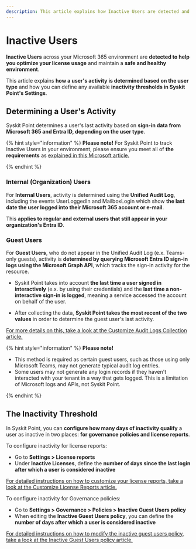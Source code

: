 ```yaml
---
description: This article explains how Inactive Users are detected and defined within Syskit Point.
---
```


# Inactive Users

**Inactive Users** across your Microsoft 365 environment are **detected to help you optimize your license usage** and maintain a **safe and healthy environment**. 

This article explains **how a user's activity is determined based on the user type** and how you can define any available **inactivity thresholds in Syskit Point's Settings**. 

## Determining a User's Activity

Syskit Point determines a user's last activity based on **sign-in data from Microsoft 365 and Entra ID, depending on the user type**.

{% hint style="information" %}
**Please note!** For Syskit Point to track Inactive Users in your environment, please ensure you meet all of **the requirements** as [explained in this Microsoft article.](https://learn.microsoft.com/en-us/entra/identity/monitoring-health/howto-manage-inactive-user-accounts?tabs=admin-center)

{% endhint %}

### Internal (Organization) Users

For **Internal Users**, activity is determined using the **Unified Audit Log**, including the events UserLoggedIn and MailboxLogin which show **the last date the user logged into their Microsoft 365 account or e-mail**.

This **applies to regular and external users that still appear in your organization's Entra ID**. 

### Guest Users

For **Guest Users**, who do not appear in the Unified Audit Log (e.x. Teams-only guests), activity is **determined by querying Microsoft Entra ID sign-in logs using the Microsoft Graph API**, which tracks the sign-in activity for the resource. 
 
* Syskit Point takes into account **the last time a user signed in interactively** (e.x. by using their credentials) and the **last time a non-interactive sign-in is logged**, meaning a service accessed the account on behalf of the user. 

* After collecting the data, **Syskit Point takes the most recent of the two values** in order to determine the guest user's last activity. 

[For more details on this, take a look at the Customize Audit Logs Collection article.](../configuration/customize-audit-logs-collection.md#sign-in-logs-from-azure-active-directory)

{% hint style="information" %}
**Please note!** 
* This method is required as certain guest users, such as those using only Microsoft Teams, may not generate typical audit log entries. 
* Some users may not generate any login records if they haven't interacted with your tenant in a way that gets logged. This is a limitation of Microsoft logs and APIs, not Syskit Point. 

{% endhint %}

## The Inactivity Threshold

In Syskit Point, you can **configure how many days of inactivity qualify** a user as inactive in two places: **for governance policies and license reports**. 

To configure inactivity for license reports: 
* Go to **Settings > License reports**
* Under **Inactive Licenses**, define the **number of days since the last login after which a user is considered inactive**

[For detailed instructions on how to customize your license reports, take a look at the Customize License Reports article.](../configuration/customize-license-reports.md)

To configure inactivity for Governance policies: 
* Go to **Settings > Governance > Policies > Inactive Guest Users policy**
* When editing the **Inactive Guest Users policy**, you can define the **number of days after which a user is considered inactive**

[For detailed instructions on how to modify the inactive guest users policy, take a look at the Inactive Guest Users policy article.](../governance-and-automation/automated-workflows/inactive-guest-users-admin.md)
